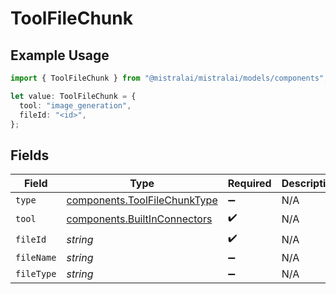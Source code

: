 # ToolFileChunk

## Example Usage

```typescript
import { ToolFileChunk } from "@mistralai/mistralai/models/components";

let value: ToolFileChunk = {
  tool: "image_generation",
  fileId: "<id>",
};
```

## Fields

| Field                                                                        | Type                                                                         | Required                                                                     | Description                                                                  |
| ---------------------------------------------------------------------------- | ---------------------------------------------------------------------------- | ---------------------------------------------------------------------------- | ---------------------------------------------------------------------------- |
| `type`                                                                       | [components.ToolFileChunkType](../../models/components/toolfilechunktype.md) | :heavy_minus_sign:                                                           | N/A                                                                          |
| `tool`                                                                       | [components.BuiltInConnectors](../../models/components/builtinconnectors.md) | :heavy_check_mark:                                                           | N/A                                                                          |
| `fileId`                                                                     | *string*                                                                     | :heavy_check_mark:                                                           | N/A                                                                          |
| `fileName`                                                                   | *string*                                                                     | :heavy_minus_sign:                                                           | N/A                                                                          |
| `fileType`                                                                   | *string*                                                                     | :heavy_minus_sign:                                                           | N/A                                                                          |